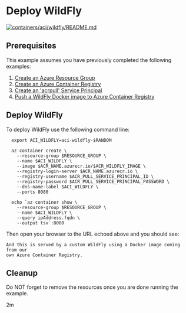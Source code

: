 
# Deploy WildFly

[![containers/aci/wildfly/README.md](https://github.com/Azure-Samples/java-on-azure-examples/actions/workflows/containers_aci_wildfly_README_md.yml/badge.svg)](https://github.com/Azure-Samples/java-on-azure-examples/actions/workflows/containers_aci_wildfly_README_md.yml)

## Prerequisites

This example assumes you have previously completed the following examples:

1. [Create an Azure Resource Group](../../../general/group/create/README.md)
1. [Create an Azure Container Registry](../../../containers/acr/create/README.md)
1. [Create an 'acrpull' Service Principal](../../../containers/acr/create-acrpull-service-principal/README.md)
1. [Push a WildFly Docker image to Azure Container Registry](../../../containers/acr/wildfly/README.md)

## Deploy WildFly

<!-- workflow.cron(0 16 * * 2) -->
<!-- workflow.include(../../acr/create-acrpull-service-principal/README.md) -->
<!-- workflow.include(../../acr/wildfly/README.md) -->

To deploy WildFly use the following command line:

```shell
  export ACI_WILDFLY=aci-wildfly-$RANDOM

  az container create \
    --resource-group $RESOURCE_GROUP \
    --name $ACI_WILDFLY \
    --image $ACR_NAME.azurecr.io/$ACR_WILDFLY_IMAGE \
    --registry-login-server $ACR_NAME.azurecr.io \
    --registry-username $ACR_PULL_SERVICE_PRINCIPAL_ID \
    --registry-password $ACR_PULL_SERVICE_PRINCIPAL_PASSWORD \
    --dns-name-label $ACI_WILDFLY \
    --ports 8080

  echo `az container show \
    --resource-group $RESOURCE_GROUP \
    --name $ACI_WILDFLY \
    --query ipAddress.fqdn \
    --output tsv`:8080
```

<!-- workflow.run() 

  sleep 60

  -->

Then open your browser to the URL echoed above and you should see:

```text
And this is served by a custom WildFly using a Docker image coming from our 
own Azure Container Registry.
```

<!-- workflow.directOnly()

export URL=http://$(az container show --resource-group $RESOURCE_GROUP --name $ACI_WILDFLY --query ipAddress.fqdn --output tsv):8080
export RESULT=$(curl $URL)

az group delete --name $RESOURCE_GROUP --yes || true

if [[ "$RESULT" != *"custom WildFly"* ]]; then
  echo "Response did not contain 'custom WildFly'"
  exit 1
fi

  -->

## Cleanup

Do NOT forget to remove the resources once you are done running the example.

2m

